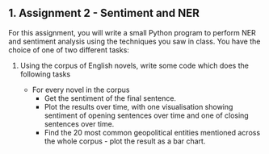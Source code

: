 ## 1. Assignment 2 - Sentiment and NER
For this assignment, you will write a small Python program to perform NER and sentiment analysis using the techniques you saw in class. You have the choice of one of two different tasks:

1. Using the corpus of English novels, write some code which does the following tasks

   - For every novel in the corpus
     - Get the sentiment of the final sentence.
     - Plot the results over time, with one visualisation showing sentiment of opening sentences over time and one of closing sentences over time.
     - Find the 20 most common geopolitical entities mentioned across the whole corpus - plot the result as a bar chart.
